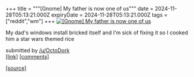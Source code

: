+++
title = """[Gnome] My father is now one of us"""
date = 2024-11-28T05:13:21.000Z
expiryDate = 2024-11-28T05:13:21.000Z
tags = ["reddit","wm"]
+++
[![[Gnome] My father is now one of us](https://preview.redd.it/ch5wyzr7tk3e1.png?width=640&crop=smart&auto=webp&s=7797ef106205fc3b82c76aa1f85dd2f260417aa7 "[Gnome] My father is now one of us")](https://www.reddit.com/r/unixporn/comments/1h1okom/gnome_my_father_is_now_one_of_us/)

My dad's windows install bricked itself and I'm sick of fixing it so I cooked him a star wars themed rice

submitted by [/u/OctoDork](https://www.reddit.com/user/OctoDork)  
[\[link\]](https://i.redd.it/ch5wyzr7tk3e1.png) [\[comments\]](https://www.reddit.com/r/unixporn/comments/1h1okom/gnome_my_father_is_now_one_of_us/)

[[source]](https://www.reddit.com/r/unixporn/comments/1h1okom/gnome_my_father_is_now_one_of_us/)
